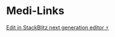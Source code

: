 # Medi-Links

[Edit in StackBlitz next generation editor ⚡️](https://stackblitz.com/~/github.com/amoghdumbre/Medi-Links)
